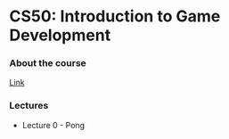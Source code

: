 # CS50: Introduction to Game Development

### About the course
[Link](https://courses.edx.org/courses/course-v1:HarvardX+CS50G+Games/course/#block-v1:HarvardX+CS50G+Games+type@chapter+block@67588b76ec534f7da0fa917fac4350b8)

### Lectures
* Lecture 0 - Pong